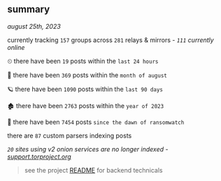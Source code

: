 
## summary
_august 25th, 2023_

currently tracking `157` groups across `281` relays & mirrors - _`111` currently online_

⏲ there have been `19` posts within the `last 24 hours`

🦈 there have been `369` posts within the `month of august`

🪐 there have been `1090` posts within the `last 90 days`

🏚 there have been `2763` posts within the `year of 2023`

🦕 there have been `7454` posts `since the dawn of ransomwatch`

there are `87` custom parsers indexing posts

_`20` sites using v2 onion services are no longer indexed - [support.torproject.org](https://support.torproject.org/onionservices/v2-deprecation/)_

> see the project [README](https://github.com/joshhighet/ransomwatch#ransomwatch--) for backend technicals

